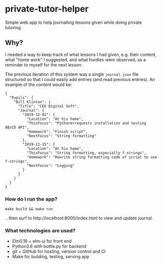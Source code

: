 # private-tutor-helper

Simple web app to help journalling lessons given while doing private tutoring.


## Why?

I needed a way to keep track of what lessons I had given, e.g. their content, what "home work" I suggested, and what hurdles were observed, as a reminder to myself for the next lesson.

The previous iteration of this system was a single `journal.json` file structured so that I could easily add entries (and read previous entries). An example of the content would be:

```
{
  "Pupils": {
    "Bill Klinton": {
      "Title": "CEO Digital Soft",
      "Journal": {
        "2019-12-01": {
          "Location": "At his home",
          "ThisFocus": "PyCharm+requests installation and testing AB/CD API",
          "Homework": "Finish script",
          "NextFocus": "String formatting"
        },
        "2019-12-15": {
          "Location": "At his home",
          "ThisFocus": "String formatting, especially f-strings",
          "Homework": "Rewrite string formatting code of script to use f-strings",
          "NextFocus": "Logging"
        }
      }
    }
  }
}
```

### How do I run the app?

    make build && make run

.. then surf to http://localhost:8000/index.html to view and update journal.


### What technologies are used?

  - Elm0.19 + elm-ui for front end
  - Python3.6 with bottle.py for backend
  - git + GitHub for hosting, version control and CI
  - Make for building, testing, serving app


